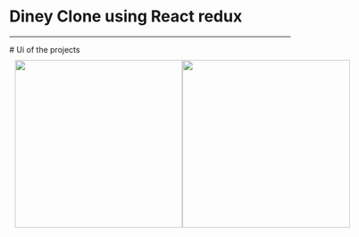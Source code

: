 # Diney Clone using React redux
<hr>
# Ui of the projects
<div style="display:flex; margin:10px;"  markdown="1">
  <img src="https://user-images.githubusercontent.com/96978659/153393534-17d558bc-bc53-450e-b7a0-95837d3378f4.png" height="300" width="300" /><img src="https://user-images.githubusercontent.com/96978659/153393628-d42f8348-c915-4ec9-8388-6290800f3b88.png" height="300" width="300" />
</div>

 



